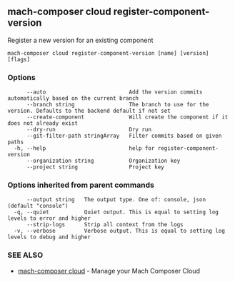 ## mach-composer cloud register-component-version

Register a new version for an existing component

```
mach-composer cloud register-component-version [name] [version] [flags]
```

### Options

```
      --auto                          Add the version commits automatically based on the current branch
      --branch string                 The branch to use for the version. Defaults to the backend default if not set
      --create-component              Will create the component if it does not already exist
      --dry-run                       Dry run
      --git-filter-path stringArray   Filter commits based on given paths
  -h, --help                          help for register-component-version
      --organization string           Organization key
      --project string                Project key
```

### Options inherited from parent commands

```
      --output string   The output type. One of: console, json (default "console")
  -q, --quiet           Quiet output. This is equal to setting log levels to error and higher
      --strip-logs      Strip all context from the logs
  -v, --verbose         Verbose output. This is equal to setting log levels to debug and higher
```

### SEE ALSO

* [mach-composer cloud](mach-composer_cloud.md)	 - Manage your Mach Composer Cloud

